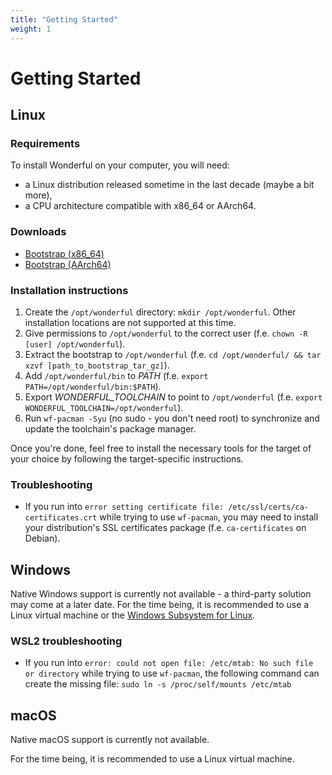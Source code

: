 ```yaml
---
title: "Getting Started"
weight: 1
---
```


# Getting Started

## Linux

### Requirements

To install Wonderful on your computer, you will need:

* a Linux distribution released sometime in the last decade (maybe a bit more),
* a CPU architecture compatible with x86_64 or AArch64.

### Downloads

 * [Bootstrap (x86_64)](/bootstrap/wf-bootstrap-x86_64.tar.gz)
 * [Bootstrap (AArch64)](/bootstrap/wf-bootstrap-aarch64.tar.gz)

### Installation instructions

1. Create the `/opt/wonderful` directory: `mkdir /opt/wonderful`. Other installation locations are not supported at this time.
2. Give permissions to `/opt/wonderful` to the correct user (f.e. `chown -R [user] /opt/wonderful`).
3. Extract the bootstrap to `/opt/wonderful` (f.e. `cd /opt/wonderful/ && tar xzvf [path_to_bootstrap_tar_gz]`).
4. Add `/opt/wonderful/bin` to *PATH* (f.e. `export PATH=/opt/wonderful/bin:$PATH`).
5. Export *WONDERFUL_TOOLCHAIN* to point to `/opt/wonderful` (f.e. `export WONDERFUL_TOOLCHAIN=/opt/wonderful`).
6. Run `wf-pacman -Syu` (no sudo - you don't need root) to synchronize and update the toolchain's package manager.

Once you're done, feel free to install the necessary tools for the target of your choice by following the target-specific instructions.

<!--    * [Bootstrap (ARMv6)](/bootstrap/wf-bootstrap-arm32v6.tar.gz) -->

### Troubleshooting

* If you run into `error setting certificate file: /etc/ssl/certs/ca-certificates.crt` while trying to use `wf-pacman`, you may need to install your distribution's SSL certificates package (f.e. `ca-certificates` on Debian).

## Windows

Native Windows support is currently not available - a third-party solution may come at a later date. For the time being, it is recommended to use a Linux virtual machine or the [Windows Subsystem for Linux](https://learn.microsoft.com/en-us/windows/wsl/install).

### WSL2 troubleshooting

* If you run into `error: could not open file: /etc/mtab: No such file or directory` while trying to use `wf-pacman`, the following command can create the missing file: `sudo ln -s /proc/self/mounts /etc/mtab`

## macOS

Native macOS support is currently not available.

For the time being, it is recommended to use a Linux virtual machine.
